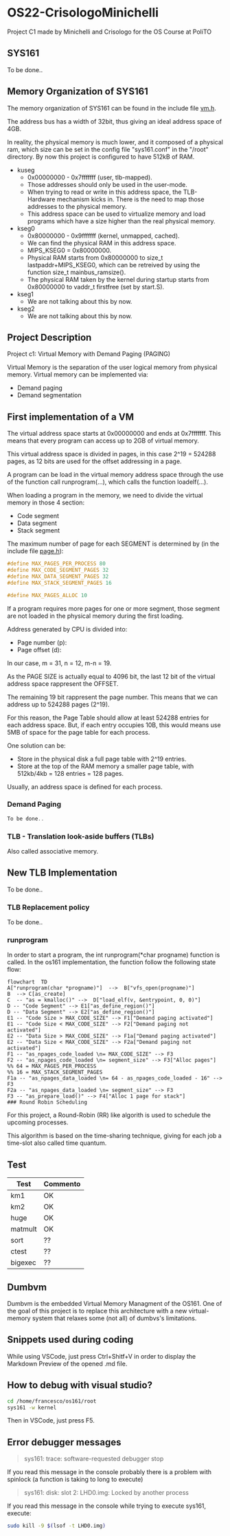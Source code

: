 # OS22-CrisologoMinichelli
 Project C1 made by Minichelli and Crisologo for the OS Course at PoliTO

 ## SYS161

 To be done..

 ## Memory Organization of SYS161

 The memory organization of SYS161 can be found in the include file [vm.h](/arch/mips/include/vm.h).
 
 The address bus has a width of 32bit, thus giving an ideal address space of 4GB. 
 
 In reality, the physical memory is much lower, and it composed of a physical ram, which size can be set in the config file "sys161.conf" in the "/root" directory. By now this project is configured to have 512kB of RAM.

 - kuseg
   - 0x00000000 - 0x7fffffff (user, tlb-mapped).
   - Those addresses should only be used in the user-mode.
   - When trying to read or write in this address space, the TLB-Hardware mechanism kicks in. There is the need to map those addresses to the physical memory.
   - This address space can be used to virtualize memory and load programs which have a size higher than the real physical memory.
 - kseg0
   - 0x80000000 - 0x9fffffff (kernel, unmapped, cached).
   - We can find the physical RAM in this address space.
   - MIPS_KSEG0 = 0x80000000.
   - Physical RAM starts from 0x80000000 to size_t lastpaddr+MIPS_KSEG0, which can be retreived by using the function size_t mainbus_ramsize().
   - The physical RAM taken by the kernel during startup starts from 0x80000000 to vaddr_t firstfree (set by start.S).
 - kseg1
   - We are not talking about this by now.
 - kseg2
   - We are not talking about this by now. 

 ## Project Description
 Project c1: Virtual Memory with Demand Paging (PAGING)

 Virtual Memory is the separation of the user logical memory from physical memory. Virtual memory can be implemented via:
 - Demand paging
 - Demand segmentation

 ## First implementation of a VM

 The virtual address space starts at 0x00000000 and ends at 0x7fffffff. This means that every program can access up to 2GB of virtual memory.

 This virtual address space is divided in pages, in this case 2^19 = 524288 pages, as 12 bits are used for the offset addressing in a page.  

 A program can be load in the virtual memory address space through the use of the function call runprogram(...), which calls the function loadelf(...).
 
 When loading a program in the memory, we need to divide the virtual memory in those 4 section:
 - Code segment
 - Data segment
 - Stack segment

 The maximum number of page for each SEGMENT is determined by (in the include file [page.h](/arch/mips/include/vm.h)):

 ```c
 #define MAX_PAGES_PER_PROCESS 80
 #define MAX_CODE_SEGMENT_PAGES 32
 #define MAX_DATA_SEGMENT_PAGES 32
 #define MAX_STACK_SEGMENT_PAGES 16

 #define MAX_PAGES_ALLOC 10
 ```
 
 If a program requires more pages for one or more segment, those segment are not loaded in the physical memory during the first loading.

 Address generated by CPU is divided into:
 - Page number (p): 
 - Page offset (d):

 In our case, m = 31, n = 12, m-n = 19.

 As the PAGE SIZE is actually equal to 4096 bit, the last 12 bit of the virtual address space rappresent the OFFSET. 
 
 The remaining 19 bit rappresent the page number. This means that we can address up to 524288 pages (2^19).

 For this reason, the Page Table should allow at least 524288 entries for each address space. But, if each entry occupies 10B, this would means use 5MB of space for the page table for each process.

 One solution can be:
 - Store in the physical disk a full page table with 2^19 entries.
 - Store at the top of the RAM memory a smaller page table, with 512kb/4kb = 128 entries = 128 pages.

 Usually, an address space is defined for each process.

 ### Demand Paging

 ```c
 To be done..
 ```

 ### TLB - Translation look-aside buffers (TLBs)
 
 Also called associative memory.

 ## New TLB Implementation

 To be done..

 ### TLB Replacement policy

 To be done..

 ### runprogram 

 In order to start a program, the int runprogram(*char progname) function is called. In the os161 implementation, the function follow the following state flow:

 ```mermaid
 flowchart  TD  
 A["runprogram(char *progname)"]  -->  B["vfs_open(progname)"]  
 B  --> C[as_create]  
 C  -- "as = kmalloc()" -->  D["load_elf(v, &entrypoint, 0, 0)"]
 D -- "Code Segment" --> E1["as_define_region()"]
 D -- "Data Segment" --> E2["as_define_region()"]
 E1 -- "Code Size > MAX_CODE_SIZE" --> F1["Demand paging activated"]
 E1 -- "Code Size < MAX_CODE_SIZE" --> F2["Demand paging not activated"]
 E2 -- "Data Size > MAX_CODE_SIZE" --> F1a["Demand paging activated"]
 E2 -- "Data Size < MAX_CODE_SIZE" --> F2a["Demand paging not activated"]
 F1 -- "as_npages_code_loaded \n= MAX_CODE_SIZE" --> F3
 F2 -- "as_npages_code_loaded \n= segment_size" --> F3["Alloc pages"]
 %% 64 = MAX_PAGES_PER_PROCESS
 %% 16 = MAX_STACK_SEGMENT_PAGES
 F1a -- "as_npages_data_loaded \n= 64 - as_npages_code_loaded - 16" --> F3
 F2a -- "as_npages_data_loaded \n= segment_size" --> F3
 F3 -- "as_prepare_load()" --> F4["Alloc 1 page for stack"]
 ### Round Robin Scheduling
 ```
 
 For this project, a Round-Robin (RR) like algorith is used to schedule the upcoming processes.

 This algorithm is based on the time-sharing technique, giving for each job a time-slot also called time quantum.

 ## Test

|Test| Commento |
|--|--|
| km1 | OK |
| km2 | OK |
| huge | OK |
| matmult | OK |
| sort | ?? |
| ctest | ?? |
| bigexec | ?? 

 ## Dumbvm
 
 Dumbvm is the embedded Virtual Memory Managment of the OS161. One of the goal of this project is to replace this architecture with a new virtual-memory system that relaxes some (not all) of dumbvs's limitations.

 ## Snippets used during coding
 
 While using VSCode, just press Ctrl+Shitf+V in order to display the Markdown Preview of the opened .md file.

 ## How to debug with visual studio?
 
 ```bash
 cd /home/francesco/os161/root
 sys161 -w kernel
 ```
 Then in VSCode, just press F5.

 ## Error debugger messages

 > sys161: trace: software-requested debugger stop

 If you read this message in the console probably there is a problem with spinlock (a function is taking to long to execute)

 > sys161: disk: slot 2: LHD0.img: Locked by another process

 If you read this message in the console while trying to execute sys161, execute:

 ```bash
 sudo kill -9 $(lsof -t LHD0.img)
 ```

